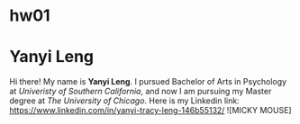 # hw01
# **Yanyi Leng** 
Hi there! My name is **Yanyi Leng**. I pursued Bachelor of Arts in Psychology at *Univeristy of Southern California*, and now I am pursuing my Master degree at *The University of Chicago*. Here is my Linkedin link: https://www.linkedin.com/in/yanyi-tracy-leng-146b55132/
![MICKY MOUSE]